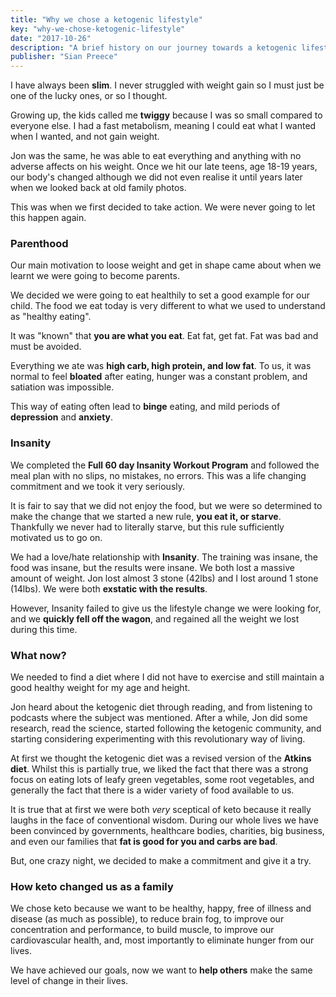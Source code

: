 ```yaml
---
title: "Why we chose a ketogenic lifestyle"
key: "why-we-chose-ketogenic-lifestyle"
date: "2017-10-26"
description: "A brief history on our journey towards a ketogenic lifestyle"
publisher: "Sian Preece"
---
```


I have always been **slim**.  I never struggled with weight gain so I must just be one of the lucky ones, or so I thought.

Growing up, the kids called me **twiggy** because I was so small compared to everyone else.  I had a fast metabolism, meaning I could eat what I wanted when I wanted, and not gain weight.

Jon was the same, he was able to eat everything and anything with no adverse affects on his weight.  Once we hit our late teens,  age 18-19 years, our body's changed although we did not even realise it until years later when we looked back at old family photos.

This was when we first decided to take action.  We were never going to let this happen again.

### Parenthood

Our main motivation to loose weight and get in shape came about when we learnt we were going to become parents.

We decided we were going to eat healthily to set a good example for our child.  The food we eat today is very different to what we used to understand as "healthy eating".

It was "known" that **you are what you eat**.  Eat fat, get fat.  Fat was bad and must be avoided.

Everything we ate was **high carb, high protein, and low fat**.  To us, it was normal to feel **bloated** after eating, hunger was a constant problem, and satiation was impossible.

This way of eating often lead to **binge** eating, and mild periods of **depression** and **anxiety**.

### Insanity

We completed the **Full 60 day Insanity Workout Program** and followed the meal plan with no slips, no mistakes, no errors.  This was a life changing commitment and we took it very seriously.

It is fair to say that we did not enjoy the food, but we were so determined to make the change that we started a new rule, **you eat it, or starve**.  Thankfully we never had to literally starve, but this rule sufficiently motivated us to go on.

We had a love/hate relationship with **Insanity**.  The training was insane, the food was insane, but the results were insane.  We both lost a massive amount of weight.  Jon lost almost 3 stone (42lbs) and I lost around 1 stone (14lbs).  We were both **exstatic with the results**.

However, Insanity failed to give us the lifestyle change we were looking for, and we **quickly fell off the wagon**, and regained all the weight we lost during this time.

### What now?

We needed to find a diet where I did not have to exercise and still maintain a good healthy weight for my age and height.

Jon heard about the ketogenic diet through reading, and from listening to podcasts where the subject was mentioned.  After a while, Jon did some research, read the science, started following the ketogenic community, and starting considering experimenting with this revolutionary way of living.

At first we thought the ketogenic diet was a revised version of the **Atkins diet**.  Whilst this is partially true, we liked the fact that there was a strong focus on eating lots of leafy green vegetables, some root vegetables, and generally the fact that there is a wider variety of food available to us.

It is true that at first we were both *very* sceptical of keto because it really laughs in the face of conventional wisdom.  During our whole lives we have been convinced by governments, healthcare bodies, charities, big business, and even our families that **fat is good for you and carbs are bad**.

But, one crazy night, we decided to make a commitment and give it a try.

### How keto changed us as a family

We chose keto because we want to be healthy, happy, free of illness and disease (as much as possible), to reduce brain fog, to improve our concentration and performance, to build muscle, to improve our cardiovascular health, and, most importantly to eliminate hunger from our lives.

We have achieved our goals, now we want to **help others** make the same level of change in their lives.

